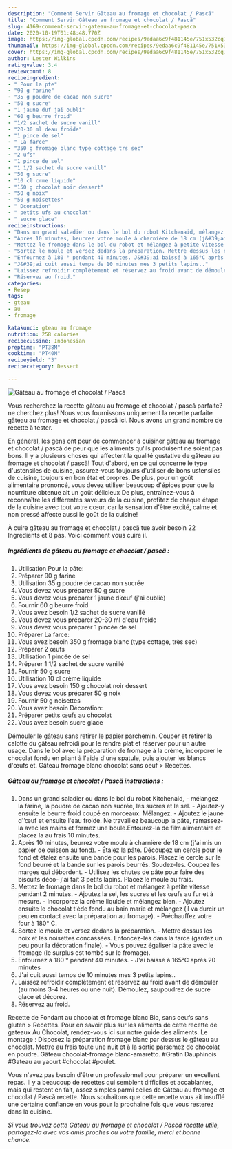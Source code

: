 ```yaml
---
description: "Comment Servir Gâteau au fromage et chocolat / Pască"
title: "Comment Servir Gâteau au fromage et chocolat / Pască"
slug: 4169-comment-servir-gateau-au-fromage-et-chocolat-pasca
date: 2020-10-19T01:48:48.770Z
image: https://img-global.cpcdn.com/recipes/9edaa6c9f481145e/751x532cq70/gateau-au-fromage-et-chocolat-pasca-photo-principale-de-la-recette.jpg
thumbnail: https://img-global.cpcdn.com/recipes/9edaa6c9f481145e/751x532cq70/gateau-au-fromage-et-chocolat-pasca-photo-principale-de-la-recette.jpg
cover: https://img-global.cpcdn.com/recipes/9edaa6c9f481145e/751x532cq70/gateau-au-fromage-et-chocolat-pasca-photo-principale-de-la-recette.jpg
author: Lester Wilkins
ratingvalue: 3.4
reviewcount: 8
recipeingredient:
- " Pour la pte"
- "90 g farine"
- "35 g poudre de cacao non sucre"
- "50 g sucre"
- "1 jaune duf jai oubli"
- "60 g beurre froid"
- "1/2 sachet de sucre vanill"
- "20-30 ml deau froide"
- "1 pince de sel"
- " La farce"
- "350 g fromage blanc type cottage trs sec"
- "2 ufs"
- "1 pince de sel"
- "1 1/2 sachet de sucre vanill"
- "50 g sucre"
- "10 cl crme liquide"
- "150 g chocolat noir dessert"
- "50 g noix"
- "50 g noisettes"
- " Dcoration"
- " petits ufs au chocolat"
- " sucre glace"
recipeinstructions:
- "Dans un grand saladier ou dans le bol du robot Kitchenaid, mélangez la farine, la poudre de cacao non sucrée, les sucres et le sel. Ajoutez-y ensuite le beurre froid coupé en morceaux. Mélangez. Ajoutez le jaune d&#39;’œuf et ensuite l&#39;eau froide. Ne travaillez beaucoup la pâte, ramassez-la avec les mains et formez une boule.Entourez-la de film alimentaire et placez la au frais 10 minutes."
- "Après 10 minutes, beurrez votre moule à charnière de 18 cm (j&#39;ai mis un papier de cuisson au fond). Étalez la pâte. Découpez un cercle pour le fond et étalez ensuite une bande pour les parois. Placez le cercle sur le fond beurré et la bande sur les parois beurrés. Soudez-les. Coupez les marges qui débordent. Utilisez les chutes de pâte pour faire des biscuits déco- j&#39;ai fait 3 petits lapins. Placez le moule au frais."
- "Mettez le fromage dans le bol du robot et mélangez à petite vitesse pendant 2 minutes. Ajoutez la sel, les sucres et les œufs au fur et à mesure. Incorporez la crème liquide et mélangez bien. Ajoutez ensuite le chocolat tiède fondu au bain marie et mélangez (il va durcir un peu en contact avec la préparation au fromage). Préchauffez votre four à 180° C."
- "Sortez le moule et versez dedans la préparation. Mettre dessus les noix et les noisettes concassées. Enfoncez-les dans la farce (gardez un peu pour la décoration finale). Vous pouvez égaliser la pâte avec le fromage (le surplus est tombé sur le fromage)."
- "Enfournez à 180 ° pendant 40 minutes. J&#39;ai baissé à 165°C après 20 minutes"
- "J&#39;ai cuit aussi temps de 10 minutes mes 3 petits lapins.."
- "Laissez refroidir complètement et réservez au froid avant de démouler (au moins 3-4 heures ou une nuit). Démoulez, saupoudrez de sucre glace et décorez."
- "Réservez au froid."
categories:
- Resep
tags:
- gteau
- au
- fromage

katakunci: gteau au fromage 
nutrition: 258 calories
recipecuisine: Indonesian
preptime: "PT38M"
cooktime: "PT40M"
recipeyield: "3"
recipecategory: Dessert

---
```



![Gâteau au fromage et chocolat / Pască](https://img-global.cpcdn.com/recipes/9edaa6c9f481145e/751x532cq70/gateau-au-fromage-et-chocolat-pasca-photo-principale-de-la-recette.jpg)

Vous recherchez la recette gâteau au fromage et chocolat / pască parfaite? ne cherchez plus! Nous vous fournissons uniquement la recette parfaite gâteau au fromage et chocolat / pască ici. Nous avons un grand nombre de recette à tester.

En général, les gens ont peur de commencer à cuisiner gâteau au fromage et chocolat / pască de peur que les aliments qu'ils produisent ne soient pas bons. Il y a plusieurs choses qui affectent la qualité gustative de gâteau au fromage et chocolat / pască! Tout d'abord, en ce qui concerne le type d'ustensiles de cuisine, assurez-vous toujours d'utiliser de bons ustensiles de cuisine, toujours en bon état et propres. De plus, pour un goût alimentaire prononcé, vous devez utiliser beaucoup d'épices pour que la nourriture obtenue ait un goût délicieux De plus, entraînez-vous à reconnaître les différentes saveurs de la cuisine, profitez de chaque étape de la cuisine avec tout votre cœur, car la sensation d'être excité, calme et non pressé affecte aussi le goût de la cuisine!

<!--inarticleads1-->

À cuire gâteau au fromage et chocolat / pască tue avoir besoin 22 Ingrédients et 8 pas. Voici comment vous cuire il.

##### Ingrédients de gâteau au fromage et chocolat / pască :

1. Utilisation  Pour la pâte:
1. Préparer 90 g farine
1. Utilisation 35 g poudre de cacao non sucrée
1. Vous devez vous préparer 50 g sucre
1. Vous devez vous préparer 1 jaune d’œuf (j&#39;ai oublié)
1. Fournir 60 g beurre froid
1. Vous avez besoin 1/2 sachet de sucre vanillé
1. Vous devez vous préparer 20-30 ml d&#39;eau froide
1. Vous devez vous préparer 1 pincée de sel
1. Préparer  La farce:
1. Vous avez besoin 350 g fromage blanc (type cottage, très sec)
1. Préparer 2 œufs
1. Utilisation 1 pincée de sel
1. Préparer 1 1/2 sachet de sucre vanillé
1. Fournir 50 g sucre
1. Utilisation 10 cl crème liquide
1. Vous avez besoin 150 g chocolat noir dessert
1. Vous devez vous préparer 50 g noix
1. Fournir 50 g noisettes
1. Vous avez besoin  Décoration:
1. Préparer  petits œufs au chocolat
1. Vous avez besoin  sucre glace


Démouler le gâteau sans retirer le papier parchemin. Couper et retirer la calotte du gâteau refroidi pour le rendre plat et réserver pour un autre usage. Dans le bol avec la préparation de fromage à la crème, incorporer le chocolat fondu en pliant à l&#39;aide d&#39;une spatule, puis ajouter les blancs d&#39;œufs et. Gâteau fromage blanc chocolat sans oeuf &gt; Recettes. 

<!--inarticleads2-->

##### Gâteau au fromage et chocolat / Pască instructions :

1. Dans un grand saladier ou dans le bol du robot Kitchenaid, - mélangez la farine, la poudre de cacao non sucrée, les sucres et le sel. - Ajoutez-y ensuite le beurre froid coupé en morceaux. Mélangez. - Ajoutez le jaune d&#39;’œuf et ensuite l&#39;eau froide. Ne travaillez beaucoup la pâte, ramassez-la avec les mains et formez une boule.Entourez-la de film alimentaire et placez la au frais 10 minutes.
1. Après 10 minutes, beurrez votre moule à charnière de 18 cm (j&#39;ai mis un papier de cuisson au fond). - Étalez la pâte. Découpez un cercle pour le fond et étalez ensuite une bande pour les parois. Placez le cercle sur le fond beurré et la bande sur les parois beurrés. Soudez-les. Coupez les marges qui débordent. - Utilisez les chutes de pâte pour faire des biscuits déco- j&#39;ai fait 3 petits lapins. Placez le moule au frais.
1. Mettez le fromage dans le bol du robot et mélangez à petite vitesse pendant 2 minutes. - Ajoutez la sel, les sucres et les œufs au fur et à mesure. - Incorporez la crème liquide et mélangez bien. - Ajoutez ensuite le chocolat tiède fondu au bain marie et mélangez (il va durcir un peu en contact avec la préparation au fromage). - Préchauffez votre four à 180° C.
1. Sortez le moule et versez dedans la préparation. - Mettre dessus les noix et les noisettes concassées. Enfoncez-les dans la farce (gardez un peu pour la décoration finale). - Vous pouvez égaliser la pâte avec le fromage (le surplus est tombé sur le fromage).
1. Enfournez à 180 ° pendant 40 minutes. - J&#39;ai baissé à 165°C après 20 minutes
1. J&#39;ai cuit aussi temps de 10 minutes mes 3 petits lapins..
1. Laissez refroidir complètement et réservez au froid avant de démouler (au moins 3-4 heures ou une nuit). Démoulez, saupoudrez de sucre glace et décorez.
1. Réservez au froid.


Recette de Fondant au chocolat et fromage blanc Bio, sans oeufs sans gluten &gt; Recettes. Pour en savoir plus sur les aliments de cette recette de gateaux Au Chocolat, rendez-vous ici sur notre guide des aliments. Le montage : Disposez la préparation fromage blanc par dessus le gâteau au chocolat. Mettre au frais toute une nuit et à la sortie parsemez de chocolat en poudre. Gâteau chocolat-fromage blanc-amaretto. #Gratin Dauphinois #Gateau au yaourt #chocolat #poulet. 

<!--inarticleads1-->

<p>
Vous n'avez pas besoin d'être un professionnel pour préparer un excellent repas. Il y a beaucoup de recettes qui semblent difficiles et accablantes, mais qui restent en fait, assez simples parmi celles de Gâteau au fromage et chocolat / Pască recette. Nous souhaitons que cette recette vous ait insufflé une certaine confiance en vous pour la prochaine fois que vous resterez dans la cuisine.
</p>

<p>
<i>Si vous trouvez cette Gâteau au fromage et chocolat / Pască recette utile, partagez-la avec vos amis proches ou votre famille, merci et bonne chance.</i>
</p>
